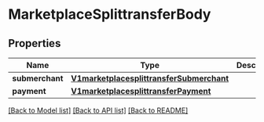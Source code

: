 # MarketplaceSplittransferBody

## Properties
Name | Type | Description | Notes
------------ | ------------- | ------------- | -------------
**submerchant** | [**V1marketplacesplittransferSubmerchant**](V1marketplacesplittransferSubmerchant.md) |  | 
**payment** | [**V1marketplacesplittransferPayment**](V1marketplacesplittransferPayment.md) |  | 

[[Back to Model list]](../README.md#documentation-for-models) [[Back to API list]](../README.md#documentation-for-api-endpoints) [[Back to README]](../README.md)

